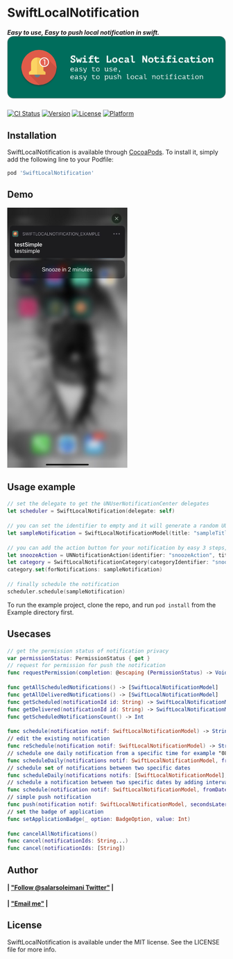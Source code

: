 # SwiftLocalNotification
##### Easy to use, Easy to push local notification in swift.<img src="https://github.com/Salarsoleimani/SwiftLocalNotification/blob/master/SwiftLocalNotificationHeader.png">
[![CI Status](https://img.shields.io/travis/salarsoleimani/SwiftLocalNotification.svg?style=flat)](https://travis-ci.org/salarsoleimani/SwiftLocalNotification)
[![Version](https://img.shields.io/cocoapods/v/SwiftLocalNotification.svg?style=flat)](https://cocoapods.org/pods/SwiftLocalNotification)
[![License](https://img.shields.io/cocoapods/l/SwiftLocalNotification.svg?style=flat)](https://cocoapods.org/pods/SwiftLocalNotification)
[![Platform](https://img.shields.io/cocoapods/p/SwiftLocalNotification.svg?style=flat)](https://cocoapods.org/pods/SwiftLocalNotification)
## Installation
SwiftLocalNotification is available through [CocoaPods](https://cocoapods.org). To install it, simply add the following line to your Podfile:
```ruby
pod 'SwiftLocalNotification'
```
## Demo
<img src="https://github.com/Salarsoleimani/SwiftLocalNotification/blob/master/Screenshot.jpeg" height="600">

## Usage example

```swift
// set the delegate to get the UNUserNotificationCenter delegates
let scheduler = SwiftLocalNotification(delegate: self) 

// you can set the identifier to empty and it will generate a random UUID 
let sampleNotification = SwiftLocalNotificationModel(title: "sampleTitle", body: "sampleBody", subtitle: nil, date: Date().next(seconds: 5), repeating: .none, identifier: "", soundName: nil, badge: 5)

// you can add the action button for your notification by easy 3 steps, but always remember do it before scheduling notification
let snoozeAction = UNNotificationAction(identifier: "snoozeAction", title: "Snooze in 2 minutes", options: [.authenticationRequired, .foreground])
let category = SwiftLocalNotificationCategory(categoryIdentifier: "snooze", actions: [snoozeAction])
category.set(forNotifications: sampleNotification)

// finally schedule the notification
scheduler.schedule(sampleNotification)
```

To run the example project, clone the repo, and run `pod install` from the Example directory first.

## Usecases

```swift
// get the permission status of notification privacy
var permissionStatus: PermissionStatus { get }
// request for permission for push the notification
func requestPermission(completion: @escaping (PermissionStatus) -> Void)

func getAllScheduledNotifications() -> [SwiftLocalNotificationModel]
func getAllDeliveredNotifications() -> [SwiftLocalNotificationModel]
func getScheduled(notificationId id: String) -> SwiftLocalNotificationModel?
func getDelivered(notificationId id: String) -> SwiftLocalNotificationModel?
func getScheduledNotificationsCount() -> Int

func schedule(notification notif: SwiftLocalNotificationModel) -> String?
// edit the existing notification
func reSchedule(notification notif: SwiftLocalNotificationModel) -> String?
// schedule one daily notification from a specific time for example "08:00" to a specific time and determine to how many times user get the notification
func scheduleDaily(notifications notif: SwiftLocalNotificationModel, fromTime: Date, toTime: Date, howMany: Int) -> [String]?
// schedule set of notifications between two specific dates
func scheduleDaily(notifications notifs: [SwiftLocalNotificationModel], fromTime: Date, toTime: Date) -> [String]?
// schedule a notification between two specific dates by adding interval after from date
func schedule(notification notif: SwiftLocalNotificationModel, fromDate: Date, toDate: Date, interval: TimeInterval) -> String?
// simple push notification
func push(notification notif: SwiftLocalNotificationModel, secondsLater seconds: TimeInterval) -> String?)
// set the badge of application
func setApplicationBadge(_ option: BadgeOption, value: Int)
    
func cancelAllNotifications()
func cancel(notificationIds: String...)
func cancel(notificationIds: [String])
```
## Author

#### | ["Follow @salarsoleimani Twitter"](http://twitter.com/salarsoleimani) |
#### | ["Email me"](mailto:s.s_m1983@yahoo.com) |

## License
SwiftLocalNotification is available under the MIT license. See the LICENSE file for more info.
